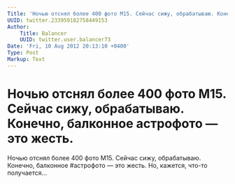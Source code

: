 ```yaml
---
Title: 'Ночью отснял более 400 фото M15. Сейчас сижу, обрабатываю. Конечно, балконное астрофото — это жесть.'
UUID: twitter.233959182758449153
Author:
    Title: Balancer
    UUID: twitter.user.balancer73
Date: 'Fri, 10 Aug 2012 20:13:10 +0400'
Type: Post
Markup: Text
---
```


# Ночью отснял более 400 фото M15. Сейчас сижу, обрабатываю. Конечно, балконное астрофото — это жесть.

Ночью отснял более 400 фото M15. Сейчас сижу, обрабатываю.
Конечно, балконное #астрофото — это жесть. Но, кажется,
что-то получается...